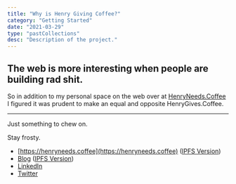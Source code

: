 ```yaml
---
title: "Why is Henry Giving Coffee?"
category: "Getting Started"
date: "2021-03-29"
type: "pastCollections"
desc: "Description of the project."
---
```


## The web is more interesting when people are building rad shit.

So in addition to my personal space on the web over at [HenryNeeds.Coffee](https://henryneeds.coffee) I figured it was prudent to make an equal and opposite HenryGives.Coffee.

---

Just something to chew on.

Stay frosty.

- [https://henryneeds.coffee](https://henryneeds.coffee) ([IPFS Version](ipfs://bafybeid36rtd2rpjzhz7ll4foruef3vj3n3pbrev53wcwj6pj6q3u4ie7q/))
- [Blog](https://henryneeds.coffee/blog) ([IPFS Version](https://ipfs.fleek.co/ipfs/bafybeid36rtd2rpjzhz7ll4foruef3vj3n3pbrev53wcwj6pj6q3u4ie7q/blog))
- [LinkedIn](https://linkedin.com/in/henryquinniv)
- [Twitter](https://twitter.com/quinncuatro)
